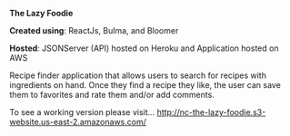 **The Lazy Foodie**

**Created using**: ReactJs, Bulma, and Bloomer

**Hosted**:  JSONServer (API) hosted on Heroku and Application hosted on AWS

Recipe finder application that allows users to search for recipes with ingredients on hand.  Once they find a recipe they like, the user can save them to favorites and rate them and/or add comments.

To see a working version please visit... http://nc-the-lazy-foodie.s3-website.us-east-2.amazonaws.com/
